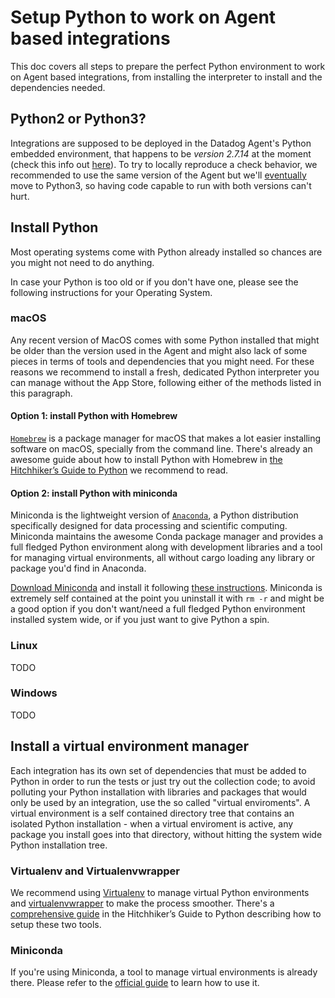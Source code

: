 # Setup Python to work on Agent based integrations

This doc covers all steps to prepare the perfect Python environment to work on Agent based integrations, from installing the interpreter to install and the dependencies needed.

## Python2 or Python3?

Integrations are supposed to be deployed in the Datadog Agent's Python embedded environment, that happens to be *version 2.7.14* at the moment (check this info out [here][1]). To try to locally reproduce a check behavior, we recommended to use the same version of the Agent but we'll [eventually][2] move to Python3, so having code capable to run with both versions can't hurt.

## Install Python

Most operating systems come with Python already installed so chances are you might not need to do anything.

In case your Python is too old or if you don't have one, please see the following instructions for your Operating System.

### macOS

Any recent version of MacOS comes with some Python installed that might be older than the version used in the Agent and might also lack of some pieces in terms of tools and dependencies that you might need. For these reasons we recommend to install a fresh, dedicated Python interpreter you can manage without the App Store, following either of the methods listed in this paragraph.

#### Option 1: install Python with Homebrew

[`Homebrew`][3] is a package manager for macOS that makes a lot easier installing software on macOS, specially from the command line. There's already an awesome guide about how to install Python with Homebrew in [the Hitchhiker’s Guide to Python][4] we recommend to read.

#### Option 2: install Python with miniconda

Miniconda is the lightweight version of [`Anaconda`][5], a Python distribution specifically designed for data processing and scientific computing. Miniconda maintains the awesome Conda package manager and provides a full fledged Python environment along with development libraries and a tool for managing virtual environments, all without cargo loading any library or package you'd find in Anaconda.

[Download Miniconda][6] and install it following [these instructions][7]. Miniconda is extremely self contained at the point you uninstall it with `rm -r`  and might be a good option if you don't want/need a full fledged Python environment installed system wide, or if you just want to give Python a spin.

### Linux

TODO

### Windows

TODO

## Install a virtual environment manager

Each integration has its own set of dependencies that must be added to Python in order to run the tests or just try out the collection code; to avoid polluting your Python installation with libraries and packages that would only be used by an integration, use the so called "virtual enviroments". A virtual environment is a self contained directory tree that contains an isolated Python installation - when a virtual enviroment is active, any package you install goes into that directory, without hitting the system wide Python installation tree.

### Virtualenv and Virtualenvwrapper

We recommend using [Virtualenv][8] to manage virtual Python environments and [virtualenvwrapper][9] to make the process smoother. There's a [comprehensive guide][10] in the Hitchhiker’s Guide to Python describing how to setup these two tools.

### Miniconda

If you're using Miniconda, a tool to manage virtual environments is already there. Please refer to the [official guide][11] to learn how to use it.

[1]: https://github.com/DataDog/omnibus-software/blob/master/config/software/python.rb#L21
[2]: https://pythonclock.org/
[3]: http://brew.sh/#install
[4]: http://docs.python-guide.org/en/latest/starting/install/osx/#doing-it-right
[5]: http://anaconda.com
[6]: https://repo.continuum.io/miniconda/Miniconda2-latest-MacOSX-x86_64.sh
[7]: https://conda.io/docs/user-guide/install/macos.html
[8]: http://pypi.python.org/pypi/virtualenv
[9]: https://virtualenvwrapper.readthedocs.io/en/latest/index.html
[10]: http://docs.python-guide.org/en/latest/dev/virtualenvs/#lower-level-virtualenv
[11]: https://conda.io/docs/user-guide/tasks/manage-environments.html
